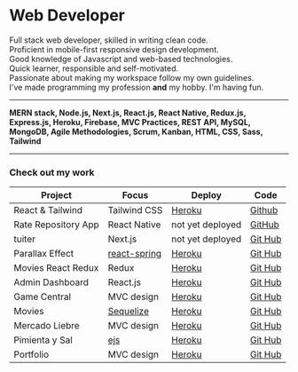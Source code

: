 # Web Developer

Full stack web developer, skilled in writing clean code.  
Proficient in mobile-first responsive design development.  
Good knowledge of Javascript and web-based technologies.  
Quick learner, responsible and self-motivated.  
Passionate about making my workspace follow my own guidelines.  
I've made programming my profession **and** my hobby. I'm having fun.

---

**MERN stack, Node.js, Next.js, React.js, React Native, Redux.js, Express.js, Heroku, Firebase, MVC Practices, REST API, MySQL, MongoDB, Agile Methodologies, Scrum, Kanban, HTML, CSS, Sass, Tailwind**

---
### Check out my work
|Project|Focus|Deploy|Code|
|-|-|-|-|
|React & Tailwind|Tailwind CSS|[Heroku](https://smg-react-tailwind.herokuapp.com/)|[Github](https://github.com/santiagoGuastavino/react-tailwind)|
|Rate Repository App|React Native|not yet deployed|[GitHub](https://github.com/santiagoGuastavino/rate-repository-app)|
|tuiter|Next.js|not yet deployed|[Git Hub](https://github.com/santiagoGuastavino/tuiter)|
|Parallax Effect|[react-spring](https://react-spring.io/)|[Heroku](https://smg-parallax.herokuapp.com/)|[Git Hub](https://github.com/santiagoGuastavino/parallax-effect)|
|Movies React Redux|Redux|[Heroku](https://smg-movies-redux.herokuapp.com/)|[Git Hub](https://github.com/santiagoGuastavino/movies-react-redux)|
|Admin Dashboard|React.js|[Heroku](https://game-central-dashboard.herokuapp.com/)|[Git Hub](https://github.com/santiagoGuastavino/game-central-dashboard)|
|Game Central|MVC design|[Heroku](https://g6-game-central.herokuapp.com/)|[Git Hub](https://github.com/matiasncocco/grupo_6_GameCentral)|
|Movies|[Sequelize](https://sequelize.org/)|[Heroku](https://smg-movies.herokuapp.com/)|[Git Hub](https://github.com/santiagoGuastavino/movies)|
|Mercado Liebre|MVC design|[Heroku](https://mercado-liebre-smg.herokuapp.com/)|[Git Hub](https://github.com/santiagoGuastavino/mercadoLiebre)|
|Pimienta y Sal|[ejs](https://ejs.co/)|[Heroku](https://pimienta-y-sal.herokuapp.com/)|[Git Hub](https://github.com/santiagoGuastavino/pimienta-y-sal)|
|Portfolio|MVC design|[Heroku](https://smg-portfolio.herokuapp.com/)|[Git Hub](https://github.com/santiagoGuastavino/portfolio)|


<!-- |Memories|MERN|n/a|[Git Hub](https://github.com/santiagoGuastavino/memories)| -->
<!-- |NEST.JS|-|-|-| -->
<!-- |Restful Songs|REST arquitecture|[Heroku](https://musicando-rest.herokuapp.com/)|[Git Hub](https://github.com/santiagoGuastavino/musicando)| -->